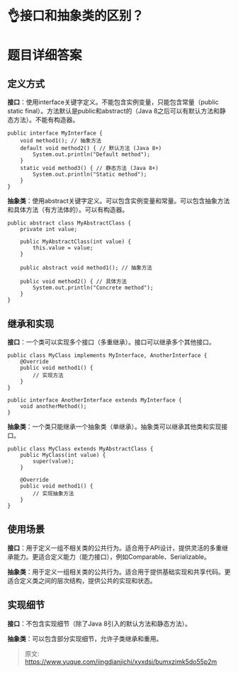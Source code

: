 # 👌接口和抽象类的区别？

# 题目详细答案
## 定义方式
**接口**：使用interface关键字定义。不能包含实例变量，只能包含常量（public static final）。方法默认是public和abstract的（Java 8之后可以有默认方法和静态方法）。不能有构造器。

```plain
public interface MyInterface {
    void method1(); // 抽象方法
    default void method2() { // 默认方法 (Java 8+)
        System.out.println("Default method");
    }
    static void method3() { // 静态方法 (Java 8+)
        System.out.println("Static method");
    }
}
```

**抽象类**：使用abstract关键字定义。可以包含实例变量和常量。可以包含抽象方法和具体方法（有方法体的）。可以有构造器。

```plain
public abstract class MyAbstractClass {
    private int value;
    
    public MyAbstractClass(int value) {
        this.value = value;
    }
    
    public abstract void method1(); // 抽象方法
    
    public void method2() { // 具体方法
        System.out.println("Concrete method");
    }
}
```

## 继承和实现
**接口**：一个类可以实现多个接口（多重继承）。接口可以继承多个其他接口。

```plain
public class MyClass implements MyInterface, AnotherInterface {
    @Override
    public void method1() {
        // 实现方法
    }
}

public interface AnotherInterface extends MyInterface {
    void anotherMethod();
}
```

**抽象类**：一个类只能继承一个抽象类（单继承）。抽象类可以继承其他类和实现接口。

```plain
public class MyClass extends MyAbstractClass {
    public MyClass(int value) {
        super(value);
    }
    
    @Override
    public void method1() {
        // 实现抽象方法
    }
}
```

## 使用场景
**接口**：用于定义一组不相关类的公共行为。适合用于API设计，提供灵活的多重继承能力。更适合定义能力（能力接口），例如Comparable、Serializable。

**抽象类**：用于定义一组相关类的公共行为。适合用于提供基础实现和共享代码。更适合定义类之间的层次结构，提供公共的实现和状态。

## 实现细节
**接口**：不包含实现细节（除了Java 8引入的默认方法和静态方法）。

**抽象类**：可以包含部分实现细节，允许子类继承和重用。



> 原文: <https://www.yuque.com/jingdianjichi/xyxdsi/bumxzimk5do55p2m>